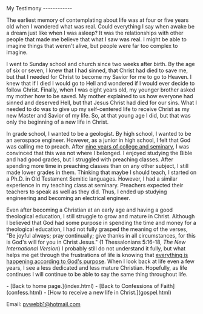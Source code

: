  <head> <title>(PVW) My personal testimony</title> <meta content="IE=9" http-equiv="X-UA-Compatible"></meta> <link href="css/page_style.css" rel="stylesheet" type="text/css"></link> </head><body><div class="page_style"> My Testimony
------------

The earliest memory of contemplating about life was at four or five years old when I wandered what was real. Could everything I say when awake be a dream just like when I was asleep? It was the relationships with other people that made me believe that what I saw was real. I might be able to imagine things that weren't alive, but people were far too complex to imagine.

I went to Sunday school and church since two weeks after birth. By the age of six or seven, I knew that I had sinned, that Christ had died to save me, but that I needed for Christ to become my Savior for me to go to Heaven. I knew that if I died I would go to Hell and wondered if I would ever decide to follow Christ. Finally, when I was eight years old, my younger brother asked my mother how to be saved. My mother explained to us how everyone had sinned and deserved Hell, but that Jesus Christ had died for our sins. What I needed to do was to give up my self-centered life to receive Christ as my new Master and Savior of my life. So, at that young age I did, but that was only the beginning of a new life in Christ.

In grade school, I wanted to be a geologist. By high school, I wanted to be an aerospace engineer. However, as a junior in high school, I felt that God was calling me to preach. After [nine years of college and seminary](history.html), I was convinced that this was not where I belonged. I enjoyed studying the Bible and had good grades, but I struggled with preaching classes. After spending more time in preaching classes than on any other subject, I still made lower grades in them. Thinking that maybe I should teach, I started on a Ph.D. in Old Testament Semitic languages. However, I had a similar experience in my teaching class at seminary. Preachers expected their teachers to speak as well as they did. Thus, I ended up studying engineering and becoming an electrical engineer.

Even after becoming a Christian at an early age and having a good theological education, I still struggle to grow and mature in Christ. Although I believed that God had some purpose in spending the time and money for a theological education, I had not fully grasped the meaning of the verses, "Be joyful always; pray continually; give thanks in all circumstances, for this is God's will for you in Christ Jesus." (1 Thessalonians 5:16-18, *The New International Version*) I probably still do not understand it fully, but what helps me get through the frustrations of life is knowing that [everything is happening according to God's purpose](http://www.biblegateway.com/passage/?search=romans%208:28-30). When I look back at life even a few years, I see a less dedicated and less mature Christian. Hopefully, as life continues I will continue to be able to say the same thing throughout life.

 </div>- [Back to home page.](index.html)
- [Back to Confessions of Faith](confess.html)
- [How to receive a new life in Christ.](gospel.html)

Email: [pvwebb1@hotmail.com](mailto:pvwebb1@hotmail.com)

